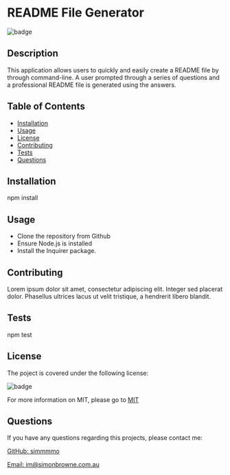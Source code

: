# README File Generator
  
  ![badge](https://img.shields.io/badge/license-MIT-blue)
    

  ## Description
  This application allows users to quickly and easily create a README file by through command-line. A user prompted through a series of questions and a professional README file is generated using the answers. 

  ## Table of Contents
  * [Installation](#installation)
  * [Usage](#usage)
  * [License](#license)
  * [Contributing](#contributing)
  * [Tests](#tests)
  * [Questions](#questions)
  
  ## Installation
  npm install

  ## Usage
  * Clone the repository from Github 
  * Ensure Node.js is installed 
  * Install the Inquirer package.
  
  ## Contributing
  Lorem ipsum dolor sit amet, consectetur adipiscing elit. Integer sed placerat dolor. Phasellus ultrices lacus ut velit tristique, a hendrerit libero blandit. 

  ## Tests
  npm test

  
  ## License
  The poject is covered under the following license:

  ![badge](https://img.shields.io/badge/license-MIT-blue)

  For more information on MIT, please go to 
  [MIT](https://choosealicense.com/licenses/mit)
    
    

  ## Questions
  If you have any questions regarding this projects, please contact me:

  [GitHub: simmmmo](https://github.com/simmmmo)

  [Email: im@simonbrowne.com.au](mailto:im@simonbrowne.com.au)

